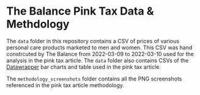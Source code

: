 # The Balance Pink Tax Data & Methdology

The `data` folder in this repository contains a CSV of prices of various personal care products marketed to men and women. This CSV was hand constrcuted by The Balance from 2022-03-09 to 2022-03-10 used for the analysis in the pink tax article. The `data` folder also contains CSVs of the [Datawrapper](https://www.datawrapper.de/) bar charts and table used in the pink tax article.

The `methodology_screenshots` folder contains all the PNG screenshots referenced in the pink tax article methodology.
